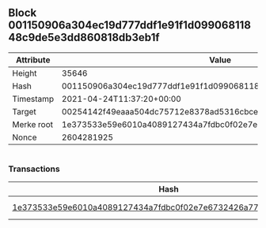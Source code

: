 ## Block 001150906a304ec19d777ddf1e91f1d09906811848c9de5e3dd860818db3eb1f

Attribute | Value
--- | ---
Height | 35646
Hash | 001150906a304ec19d777ddf1e91f1d09906811848c9de5e3dd860818db3eb1f
Timestamp | 2021-04-24T11:37:20+00:00
Target | 00254142f49eaaa504dc75712e8378ad5316cbcead634704b3734b6271167cc4
Merke root | 1e373533e59e6010a4089127434a7fdbc0f02e7e6732426a7704729f827401fa
Nonce | 2604281925

```

```

### Transactions

Hash | Amount
--- | ---
[1e373533e59e6010a4089127434a7fdbc0f02e7e6732426a7704729f827401fa](1e373533e59e6010a4089127434a7fdbc0f02e7e6732426a7704729f827401fa.md) | 10.00000000 SKEPTI 
